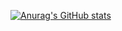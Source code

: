 [![Anurag's GitHub stats](https://github-readme-stats.vercel.app/api?username=jo87jimmy)](https://github.com/jo87jimmy/github-readme-stats)
